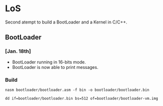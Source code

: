 # LoS

Second atempt to build a BootLoader and a Kernel in C/C++.

## BootLoader

### [Jan. 18th] 
* BootLoader running in 16-bits mode.
* BootLoader is now able to print messages.

### Build

```
nasm bootloader/bootloader.asm -f bin -o bootloader/bootloader.bin
```

```
dd if=bootloader/bootloader.bin bs=512 of=bootloader/bootloader-vm.img
```